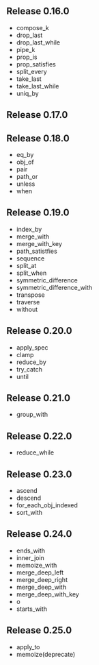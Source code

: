 Release 0.16.0
---------------
* compose_k
* drop_last
* drop_last_while
* pipe_k
* prop_is
* prop_satisfies
* split_every
* take_last
* take_last_while
* uniq_by

Release 0.17.0
---------------

Release 0.18.0
---------------
* eq_by
* obj_of
* pair
* path_or
* unless
* when

Release 0.19.0
---------------
* index_by
* merge_with
* merge_with_key
* path_satistfies
* sequence
* split_at
* split_when
* symmetric_difference
* symmetric_difference_with
* transpose
* traverse
* without

Release 0.20.0
---------------
* apply_spec
* clamp
* reduce_by
* try_catch
* until

Release 0.21.0
---------------
* group_with

Release 0.22.0
---------------
* reduce_while

Release 0.23.0
---------------
* ascend
* descend
* for_each_obj_indexed
* sort_with

Release 0.24.0
---------------
* ends_with
* inner_join
* memoize_with
* merge_deep_left
* merge_deep_right
* merge_deep_with
* merge_deep_with_key
* o
* starts_with

Release 0.25.0
---------------
* apply_to
* memoize(deprecate)
